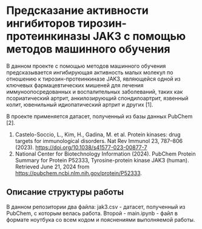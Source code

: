 # Предсказание активности ингибиторов тирозин-протеинкиназы JAK3 с помощью методов машинного обучения

В данном проекте с помощью методов машинного обучения предсказывается ингибирующая активность малых молекул по отношению к тирозин-протеинкиназе JAK3, являющейся одной из ключевых фармацевтических мишеней для лечения иммуноопосредованных и воспалительных заболеваний, таких как псориатический артрит, анкилозирующий спондилоартрит, язвенный колит, ювенильный идиопатический артрит и других [1].

В проекте применяется датасет, полученный из базы данных PubChem [2].


1. Castelo-Soccio, L., Kim, H., Gadina, M. et al. Protein kinases: drug targets for immunological disorders. Nat Rev Immunol 23, 787–806 (2023). https://doi.org/10.1038/s41577-023-00877-7
2. National Center for Biotechnology Information (2024). PubChem Protein Summary for Protein P52333, Tyrosine-protein kinase JAK3 (human). Retrieved June 21, 2024 from https://pubchem.ncbi.nlm.nih.gov/protein/P52333.

## Описание структуры работы
В данном репозитории два файла: jak3.csv - датасет, полученный из PubChem, с которым велась работа.
Второй - main.ipynb - файл в формате ноутбука со всем кодом и пояснениями выполняемой работы.
